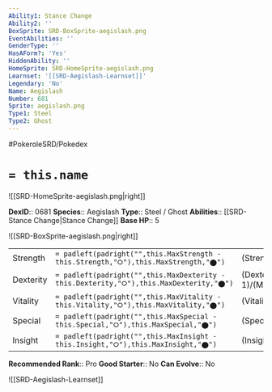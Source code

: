```yaml
---
Ability1: Stance Change
Ability2: ''
BoxSprite: SRD-BoxSprite-aegislash.png
EventAbilities: ''
GenderType: ''
HasAForm?: 'Yes'
HiddenAbility: ''
HomeSprite: SRD-HomeSprite-aegislash.png
Learnset: '[[SRD-Aegislash-Learnset]]'
Legendary: 'No'
Name: Aegislash
Number: 681
Sprite: aegislash.png
Type1: Steel
Type2: Ghost
---
```


#PokeroleSRD/Pokedex

# `= this.name`

![[SRD-HomeSprite-aegislash.png|right]]

**DexID**:: 0681
**Species**:: Aegislash
**Type**:: Steel / Ghost
**Abilities**:: [[SRD-Stance Change|Stance Change]]
**Base HP**:: 5

![[SRD-BoxSprite-aegislash.png|right]]

|           |                                                                                        |                                          |
| --------- | -------------------------------------------------------------------------------------- | ---------------------------------------- |
| Strength  | `= padleft(padright("",this.MaxStrength - this.Strength,"⭘"),this.MaxStrength,"⬤")`    | (Strength::2)/(MaxStrength::4)   |
| Dexterity | `= padleft(padright("",this.MaxDexterity - this.Dexterity,"⭘"),this.MaxDexterity,"⬤")` | (Dexterity:: 1)/(MaxDexterity::3) |
| Vitality  | `= padleft(padright("",this.MaxVitality - this.Vitality,"⭘"),this.MaxVitality,"⬤")`    | (Vitality::4)/(MaxVitality::8)   |
| Special   | `= padleft(padright("",this.MaxSpecial - this.Special,"⭘"),this.MaxSpecial,"⬤")`       | (Special::2)/(MaxSpecial::4)     |
| Insight   | `= padleft(padright("",this.MaxInsight - this.Insight,"⭘"),this.MaxInsight,"⬤")`       | (Insight::4)/(MaxInsight::8)     |

**Recommended Rank**:: Pro
**Good Starter**:: No
**Can Evolve**:: No

![[SRD-Aegislash-Learnset]]